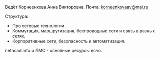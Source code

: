 Ведёт Корнеенкова Анна Викторовна.
Почта: korneenkovaav@mai.ru

Структура:
- Про сетевые технологии
- Коммутация, маршрутизация, беспроводные сети и связь в разных сетях.
- Корпоративные сети, безопасность и автоматизация.

netacad.info и ЛМС - основные ресурсы есчо.

